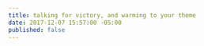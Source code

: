 ```yaml
---
title: talking for victory, and warming to your theme
date: 2017-12-07 15:57:00 -05:00
published: false
---
```



